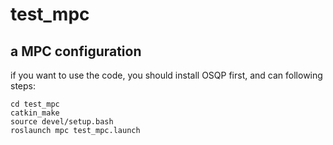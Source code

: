 # test_mpc

## a MPC configuration

if you want to use the code, you should install OSQP first, and can following steps:

```
cd test_mpc
catkin_make
source devel/setup.bash
roslaunch mpc test_mpc.launch
```
